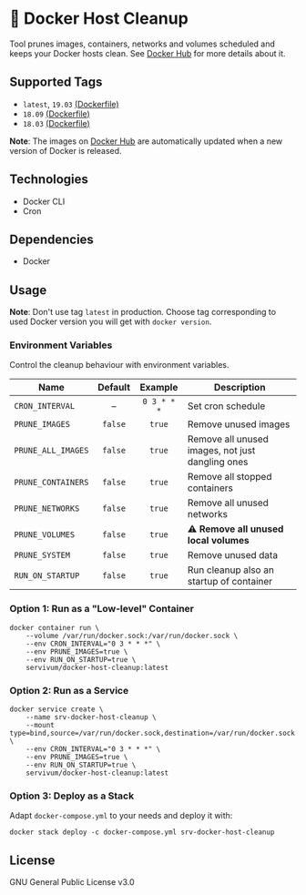 # 🧹 Docker Host Cleanup

Tool prunes images, containers, networks and volumes scheduled and keeps your Docker hosts clean. See 
[Docker Hub](https://hub.docker.com/r/servivum/docker-host-cleanup) for more details about it.

## Supported Tags

- `latest`, `19.03` [(Dockerfile)](https://github.com/servivum/docker-host-cleanup/blob/master/Dockerfile)
- `18.09` [(Dockerfile)](https://github.com/servivum/docker-host-cleanup/blob/master/Dockerfile-18.09)
- `18.03` [(Dockerfile)](https://github.com/servivum/docker-host-cleanup/blob/master/Dockerfile-18.03)

**Note**: The images on [Docker Hub](https://hub.docker.com/r/servivum/docker-host-cleanup/tags) are automatically updated when a new version of Docker is released.

## Technologies

- Docker CLI
- Cron

## Dependencies

- Docker

## Usage

**Note**: Don't use tag `latest` in production. Choose tag corresponding to used Docker version you will get with `docker version`.

### Environment Variables

Control the cleanup behaviour with environment variables.

| **Name** | **Default**| **Example** | **Description** |
| --- | :---: | :---: | --- |
| `CRON_INTERVAL` | – | `0 3 * * *` | Set cron schedule |
| `PRUNE_IMAGES` | `false` | `true` | Remove unused images |
| `PRUNE_ALL_IMAGES` | `false` | `true` | Remove all unused images, not just dangling ones |
| `PRUNE_CONTAINERS` | `false` | `true` | Remove all stopped containers |
| `PRUNE_NETWORKS` | `false` | `true` | Remove all unused networks |
| `PRUNE_VOLUMES` | `false` | `true` | ⚠️ **Remove all unused local volumes** |
| `PRUNE_SYSTEM` | `false` | `true` | Remove unused data |
| `RUN_ON_STARTUP` | `false` | `true` | Run cleanup also an startup of container |

### Option 1: Run as a "Low-level" Container

```
docker container run \
    --volume /var/run/docker.sock:/var/run/docker.sock \
    --env CRON_INTERVAL="0 3 * * *" \
    --env PRUNE_IMAGES=true \
    --env RUN_ON_STARTUP=true \
    servivum/docker-host-cleanup:latest
```

### Option 2: Run as a Service

```
docker service create \
    --name srv-docker-host-cleanup \
    --mount type=bind,source=/var/run/docker.sock,destination=/var/run/docker.sock \
    --env CRON_INTERVAL="0 3 * * *" \
    --env PRUNE_IMAGES=true \
    --env RUN_ON_STARTUP=true \
    servivum/docker-host-cleanup:latest
```

### Option 3: Deploy as a Stack

Adapt `docker-compose.yml` to your needs and deploy it with:

```
docker stack deploy -c docker-compose.yml srv-docker-host-cleanup
```

## License

GNU General Public License v3.0